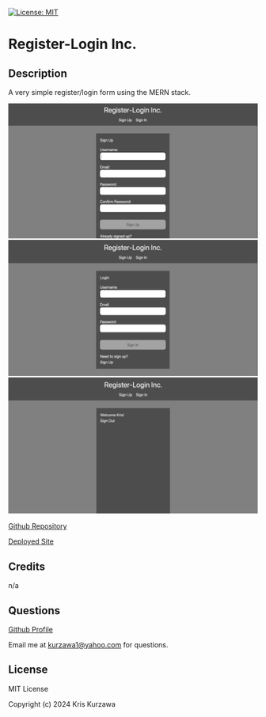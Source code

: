 [![License: MIT](https://img.shields.io/badge/License-MIT-yellow.svg)](https://opensource.org/licenses/MIT)
# Register-Login Inc.

## Description
A very simple register/login form using the MERN stack.

![screenshot1](https://github.com/KKurzawa/react-login/blob/main/client/public/Screenshot1.png)
![screenshot2](https://github.com/KKurzawa/react-login/blob/main/client/public/Screenshot2.png)
![screenshot3](https://github.com/KKurzawa/react-login/blob/main/client/public/Screenshot3.png)

[Github Repository](https://github.com/KKurzawa/react-login)

[Deployed Site](https://kris-dev-portfolio.vercel.app/)

## Credits

n/a

## Questions

[Github Profile](https://github.com/KKurzawa)

Email me at kurzawa1@yahoo.com for questions.

## License

MIT License

Copyright (c) 2024 Kris Kurzawa

